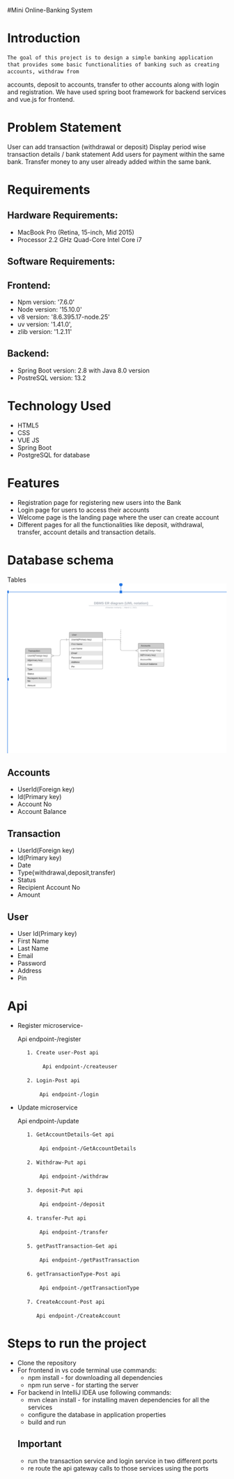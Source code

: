#Mini Online-Banking System


# Introduction
	The goal of this project is to design a simple banking application that provides some basic functionalities of banking such as creating accounts, withdraw from
  accounts, deposit to accounts, transfer to other accounts along with login and registration. We have used spring boot framework for backend services and vue.js
  for frontend.

# Problem Statement

User can add transaction (withdrawal or deposit)
Display period wise transaction details / bank statement
Add users for payment within the same bank.
Transfer money to any user already added within the same bank.

# Requirements

## Hardware Requirements:

* MacBook Pro (Retina, 15-inch, Mid 2015)
* Processor 2.2 GHz Quad-Core Intel Core i7

## Software Requirements:

## Frontend:
* Npm version: '7.6.0'
* Node version: '15.10.0'
* v8 version: '8.6.395.17-node.25'
* uv version: '1.41.0',
* zlib version: '1.2.11'

## Backend:
* Spring Boot version: 2.8 with Java 8.0 version
* PostreSQL version: 13.2


# Technology Used
* HTML5
* CSS
* VUE JS
* Spring Boot
* PostgreSQL for database

# Features

* Registration page for registering new users into the Bank 
* Login page for users to access their accounts
* Welcome page is the landing page where the user can create account
* Different pages for all the functionalities like deposit, withdrawal, transfer, account details and transaction details.

# Database schema
Tables
![alt schema](https://github.com/preetham-jain/Mini-Online-Banking-final/blob/main/Screenshot%202021-03-08%20at%2012.11.22%20PM.png)

## Accounts 
* UserId(Foreign key)
* Id(Primary key)
* Account No
* Account Balance

## Transaction
* UserId(Foreign key)
* Id(Primary key)
* Date
* Type{withdrawal,deposit,transfer)
* Status
* Recipient Account No
* Amount

## User
* User Id(Primary key)
* First Name
* Last Name
* Email
* Password
* Address
* Pin

# Api     
* Register microservice-

   Api endpoint-/register
   
         1. Create user-Post api
         
              Api endpoint-/createuser
              
         2. Login-Post api
         
             Api endpoint-/login
             
* Update microservice

    Api endpoint-/update
    
         1. GetAccountDetails-Get api
         
             Api endpoint-/GetAccountDetails
              
         2. Withdraw-Put api
         
             Api endpoint-/withdraw
             
         3. deposit-Put api
         
             Api endpoint-/deposit
             
         4. transfer-Put api
         
             Api endpoint-/transfer
              
         5. getPastTransaction-Get api
         
             Api endpoint-/getPastTransaction
         
         6. getTransactionType-Post api
         
             Api endpoint-/getTransactionType
            
         7. CreateAccount-Post api
          
            Api endpoint-/CreateAccount
      
# Steps to run the project

* Clone the repository
* For frontend in vs code terminal use commands: 
  * npm install - for downloading all dependencies
  * npm run serve - for starting the server
* For backend in IntelliJ IDEA use following commands:
  * mvn clean install - for installing maven dependencies for all the services
  * configure the database in application properties
  * build and run
  ## Important
  * run the transaction service and login service in two different ports
  * re route the api gateway calls to those services using the ports
  


      
          

      










